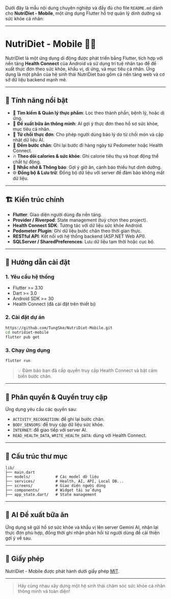 Dưới đây là mẫu nội dung chuyên nghiệp và đầy đủ cho file `README.md` dành cho **NutriDiet - Mobile**, một ứng dụng Flutter hỗ trợ quản lý dinh dưỡng và sức khỏe cá nhân:

---

# NutriDiet - Mobile 📱🥗

NutriDiet là một ứng dụng di động được phát triển bằng Flutter, tích hợp với nền tảng **Health Connect** của Android và sử dụng trí tuệ nhân tạo để đề xuất thực đơn theo sức khỏe, khẩu vị, dị ứng, và mục tiêu cá nhân. Ứng dụng là một phần của hệ sinh thái NutriDiet bao gồm cả nền tảng web và cơ sở dữ liệu backend mạnh mẽ.

---

## 🚀 Tính năng nổi bật

- 🔎 **Tìm kiếm & Quản lý thực phẩm**: Lọc theo thành phần, bệnh lý, hoặc dị ứng.
- 🧠 **Đề xuất bữa ăn thông minh**: AI gợi ý thực đơn theo hồ sơ sức khỏe, mục tiêu cá nhân.
- 🚫 **Từ chối thực đơn**: Cho phép người dùng báo lý do từ chối món và cập nhật dữ liệu AI.
- 👣 **Đếm bước chân**: Ghi lại bước đi hàng ngày từ Pedometer hoặc Health Connect.
- 🔥 **Theo dõi calories & sức khỏe**: Ghi calorie tiêu thụ và hoạt động thể chất tự động.
- 🔔 **Nhắc nhở & Thông báo**: Gợi ý giờ ăn, cảnh báo thiếu hụt dinh dưỡng.
- 🌐 **Đồng bộ & Lưu trữ**: Đồng bộ dữ liệu với server để đảm bảo không mất dữ liệu.

---

## 🏗️ Kiến trúc chính

- **Flutter**: Giao diện người dùng đa nền tảng.
- **Provider / Riverpod**: State management (tuỳ chọn theo project).
- **Health Connect SDK**: Tương tác với dữ liệu sức khỏe Android.
- **Pedometer Plugin**: Ghi dữ liệu bước chân theo thời gian thực.
- **RESTful API**: Kết nối với hệ thống backend (ASP.NET Web API).
- **SQLServer / SharedPreferences**: Lưu dữ liệu tạm thời hoặc cục bộ.

---

## 📲 Hướng dẫn cài đặt

### 1. Yêu cầu hệ thống

- Flutter >= 3.10
- Dart >= 3.0
- Android SDK >= 30
- Health Connect (đã cài đặt trên thiết bị)

### 2. Cài đặt dự án

```bash
https://github.com/TungSke/NutriDiet-Mobile.git
cd nutridiet-mobile
flutter pub get
````

### 3. Chạy ứng dụng

```bash
flutter run
```

> 💡 Đảm bảo bạn đã cấp quyền truy cập Health Connect và bật cảm biến bước chân.

---

## 🔐 Phân quyền & Quyền truy cập

Ứng dụng yêu cầu các quyền sau:

* `ACTIVITY_RECOGNITION`: để ghi lại bước chân.
* `BODY_SENSORS`: để truy cập dữ liệu sức khỏe.
* `INTERNET`: để giao tiếp với server AI.
* `READ_HEALTH_DATA`, `WRITE_HEALTH_DATA`: dùng với Health Connect.

---

## 📁 Cấu trúc thư mục

```plaintext
lib/
├── main.dart
├── models/           # Các model dữ liệu
├── services/         # Health, AI, API, Local DB...
├── screens/          # Giao diện người dùng
├── components/       # Widget tái sử dụng
├── app_state.dart/   # State management
```

---

## 🤖 AI Đề xuất bữa ăn

Ứng dụng sẽ gửi hồ sơ sức khỏe và khẩu vị lên server Gemini AI, nhận lại thực đơn phù hợp, đồng thời ghi nhận phản hồi từ người dùng để cải thiện gợi ý về sau.

---

## 📜 Giấy phép

NutriDiet - Mobile được phát hành dưới giấy phép [MIT](LICENSE).

---
> Hãy cùng nhau xây dựng một hệ sinh thái chăm sóc sức khỏe cá nhân thông minh và toàn diện!
